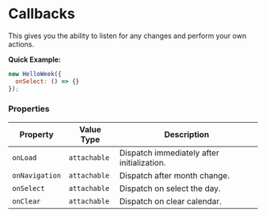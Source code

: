 # Callbacks

This gives you the ability to listen for any changes and perform your own actions.

**Quick Example:**

```js
new HelloWeek({
  onSelect: () => {}
});
```

### Properties

| Property       | Value Type   | Description                            |
| -------------- | ------------ | -------------------------------------- |
| `onLoad`       | `attachable` | Dispatch immediately after initialization. |
| `onNavigation` | `attachable` | Dispatch after month change.               |
| `onSelect`     | `attachable` | Dispatch on select the day.                |
| `onClear`      | `attachable` | Dispatch on clear calendar.                |
